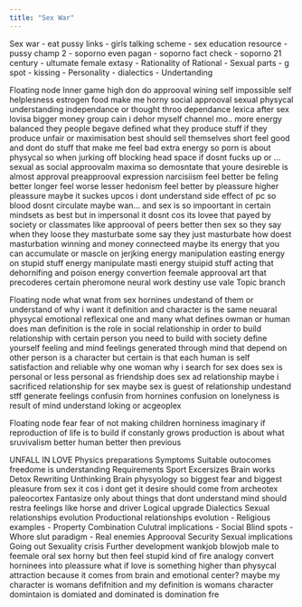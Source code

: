 ```yaml
---
title: "Sex War"
---
```

Sex war
	- eat pussy links 
	- girls talking scheme 
	- sex education resource 
	- pussy champ 2 
	- soporno even pagan 
		- soporno fact check 
	- soporno 21 century 
	- ultumate female extasy 
	- Rationality of Rational 
	- Sexual parts 
	- g spot 
	- kissing 
	- Personality 
	- dialectics 
	- Undertanding

Floating node
	Inner game
		high don do approoval wining self impossible
self helplesness
		estrogen food make me horny
		social approoval
		sexual physycal
		understanding
			independance
		or thought throo dependance
		lexica after sex lovisa
		bigger money
		group
		cain i dehor myself channel mo..
		more energy balanced
		they people begave defined what they produce stuff
		if they produce unfair or maximisation best should sell themselves short
		feel good and dont do stuff that make me feel bad
		extra energy
		so porn is about physycal so when jurking off blocking head space if dosnt fucks up or ...
		sexual as social approovalm maxima
		so demosntate that youre desireble is almost approval preapprooval
		expression
		narcisiism feel better be feling better longer feel worse lesser
		hedonism feel better by pleassure higher pleassure
		maybe it suckes upcos i dont understand
		side effect of pc so blood dosnt circulate
		maybe wan... and sex is so impoortant in certain mindsets as best
		but in impersonal it dosnt cos its lovee that payed by society or classmates like approoval of peers better then sex
		so they say when they loose they masturbate
		some say they just masturbate
		how doest masturbation winning and money connecteed
		maybe its energy that you can accumulate or mascle on jerjking
		energy manipulation easting energy on stupid stuff
		energy manipulate masti energy stuipid stuff
		acting that dehornifing and poison
		energy convertion
		feemale
		approoval
		art that precoderes certain pheromone
		neural
		work
		destiny
		use vale
		Topic branch

Floating node
	what wnat from sex hornines
	undestand of them or understand of why i want it
	definition and character is the same
	neuaral physycal emotional reflexical
	one and many what defines owman or human
	does man definition is the role in social relationship
	in order to build relationship with certain person you need to build with society define yourself
	feeling and mind feelings generated through mind
	that depend on other person is a character but certain is that each human is self satisfaction and reliable
	why one woman
why i search for sex
	does sex is personal
		or less personal as friendship
			does sex ad relationship
				maybe i sacrificed relationship for sex
	maybe sex is guest of relationship
	undestand stff generate feelings
	confusin from hornines
	confusion on lonelyness is result of mind understand
	loking or acgeoplex

Floating node
	fear
		fear of not making children
			horniness
				imaginary
	if reproduction of life is to build if constanly grows
	production
is about what
		sruvivalism
	better human
		better then previous

UNFALL IN LOVE
	Physics preparations
		Symptoms
		Suitable outocomes
			freedome is understanding
		Requirements
			Sport
				Excersizes
				Brain works
			Detox
				Rewriting
				Unthinking
			Brain physyology
				so biggest fear and biggest pleasure from sex it cos i dont get it
				desire should come from archeotex
					paleocortex
				Fantasize only about things that dont understand
				mind should restra feelings like horse and driver
	Logical upgrade
		Dialectics
		Sexual relationships evolution
		Productional relationships evolution
			- Religious examples 
			- Property 
	Combination
		Culutral implications
			- Social Blind spots 
			- Whore slut paradigm 
			- Real enemies 
			Approoval
				Security
		Sexual implications
			Going out
			Sexuality crisis
		Further development
			wankjob blowjob male to feemale oral sex
			horny but then feel stupid
			kind of fire analogy
			convert horninees into pleassure
			what if love is something higher than physycal attraction because it comes from brain and emotional center?
			maybe my character is womans defifnition and my definition is womans character
			domintaion is domiated and dominated is domination
			fre
